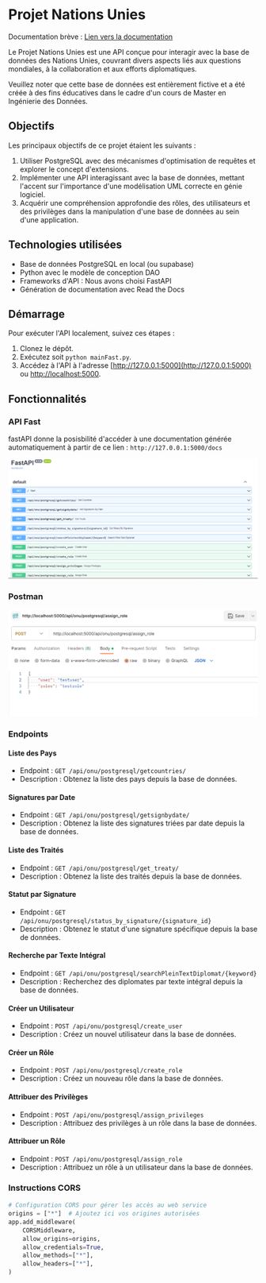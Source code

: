 # Projet Nations Unies

Documentation brève : [Lien vers la documentation](votre_lien_vers_la_documentation)

Le Projet Nations Unies est une API conçue pour interagir avec la base de données des Nations Unies, couvrant divers aspects liés aux questions mondiales, à la collaboration et aux efforts diplomatiques.

Veuillez noter que cette base de données est entièrement fictive et a été créée à des fins éducatives dans le cadre d'un cours de Master en Ingénierie des Données.

## Objectifs

Les principaux objectifs de ce projet étaient les suivants :

1. Utiliser PostgreSQL avec des mécanismes d'optimisation de requêtes et explorer le concept d'extensions.
2. Implémenter une API interagissant avec la base de données, mettant l'accent sur l'importance d'une modélisation UML correcte en génie logiciel.
3. Acquérir une compréhension approfondie des rôles, des utilisateurs et des privilèges dans la manipulation d'une base de données au sein d'une application.

## Technologies utilisées

- Base de données PostgreSQL en local (ou supabase)
- Python avec le modèle de conception DAO
- Frameworks d'API : Nous avons choisi FastAPI
- Génération de documentation avec Read the Docs

## Démarrage

Pour exécuter l'API localement, suivez ces étapes :

1. Clonez le dépôt.
2. Exécutez soit `python mainFast.py`.
3. Accédez à l'API à l'adresse [http://127.0.0.1:5000](http://127.0.0.1:5000) ou [http://localhost:5000](http://localhost:5000).

## Fonctionnalités

### API Fast
fastAPI donne la posisbilité d'accéder à une documentation générée automatiquement à partir de ce lien : 
`http://127.0.0.1:5000/docs`

![img.png](utils/imgFast.png)

### Postman
![img.png](utils/imgDoc.png)

### Endpoints

#### Liste des Pays

- Endpoint : `GET /api/onu/postgresql/getcountries/`
- Description : Obtenez la liste des pays depuis la base de données.

#### Signatures par Date

- Endpoint : `GET /api/onu/postgresql/getsignbydate/`
- Description : Obtenez la liste des signatures triées par date depuis la base de données.

#### Liste des Traités

- Endpoint : `GET /api/onu/postgresql/get_treaty/`
- Description : Obtenez la liste des traités depuis la base de données.

#### Statut par Signature

- Endpoint : `GET /api/onu/postgresql/status_by_signature/{signature_id}`
- Description : Obtenez le statut d'une signature spécifique depuis la base de données.

#### Recherche par Texte Intégral

- Endpoint : `GET /api/onu/postgresql/searchPleinTextDiplomat/{keyword}`
- Description : Recherchez des diplomates par texte intégral depuis la base de données.

#### Créer un Utilisateur

- Endpoint : `POST /api/onu/postgresql/create_user`
- Description : Créez un nouvel utilisateur dans la base de données.

#### Créer un Rôle

- Endpoint : `POST /api/onu/postgresql/create_role`
- Description : Créez un nouveau rôle dans la base de données.

#### Attribuer des Privilèges

- Endpoint : `POST /api/onu/postgresql/assign_privileges`
- Description : Attribuez des privilèges à un rôle dans la base de données.

#### Attribuer un Rôle

- Endpoint : `POST /api/onu/postgresql/assign_role`
- Description : Attribuez un rôle à un utilisateur dans la base de données.

### Instructions CORS

```python
# Configuration CORS pour gérer les accès au web service
origins = ["*"]  # Ajoutez ici vos origines autorisées
app.add_middleware(
    CORSMiddleware,
    allow_origins=origins,
    allow_credentials=True,
    allow_methods=["*"],
    allow_headers=["*"],
)
